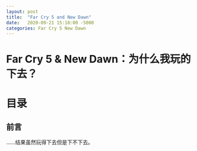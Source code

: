 ```yaml
---
layout: post
title:  "Far Cry 5 and New Dawn"
date:   2020-09-21 15:18:00 -5000
categories: Far Cry 5 New Dawn
---
```


# Far Cry 5 & New Dawn：为什么我玩的下去？

<!-- START doctoc generated TOC please keep comment here to allow auto update -->
<!-- DON'T EDIT THIS SECTION, INSTEAD RE-RUN doctoc TO UPDATE -->
# 目录

<!-- END doctoc generated TOC please keep comment here to allow auto update -->

## 前言

……结果虽然玩得下去但是下不下去。
